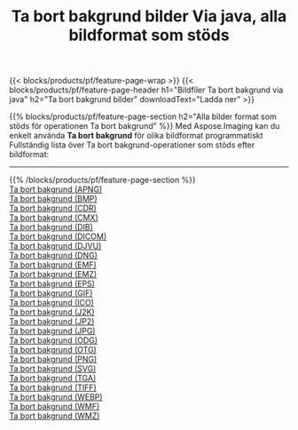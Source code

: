 ﻿---
title: Ta bort bakgrund bilder Via java, alla bildformat som stöds 
weight: 3920
url: /sv/java/remove-background 
lang: sv
langdirlevel: 2
locales: zh-hans,ja,it,ru,de,es,fr,nl,id,lt,pl,pt,vi,tr,ko,zh-hant,ar,hi,th,sv,cs,uk,he
description: Med Aspose.Imaging kan du enkelt Ta bort bakgrund bilder via java
---

{{< blocks/products/pf/feature-page-wrap >}}
{{< blocks/products/pf/feature-page-header h1="Bildfiler Ta bort bakgrund via java" h2="Ta bort bakgrund bilder" downloadText="Ladda ner" >}}


{{% blocks/products/pf/feature-page-section  h2="Alla bilder format som stöds för operationen Ta bort bakgrund" %}}
Med Aspose.Imaging kan du enkelt använda **Ta bort bakgrund** för olika bildformat programmatiskt
<br/>
Fullständig lista över Ta bort bakgrund-operationer som stöds efter bildformat:
<hr/>
{{% /blocks/products/pf/feature-page-section %}}
<div class="container-fluid productfamilypage bg-gray">
    <div class="convertypes bg-gray agp-content section">
        <div class="container">
		<div class="row other-converters">
		    <div class='col-md-2 other-converter remove-lp remove-rp'><a href="/imaging/sv/java/remove-background/apng" >Ta bort bakgrund (APNG)</a></div><div class='col-md-2 other-converter remove-lp remove-rp'><a href="/imaging/sv/java/remove-background/bmp" >Ta bort bakgrund (BMP)</a></div><div class='col-md-2 other-converter remove-lp remove-rp'><a href="/imaging/sv/java/remove-background/cdr" >Ta bort bakgrund (CDR)</a></div><div class='col-md-2 other-converter remove-lp remove-rp'><a href="/imaging/sv/java/remove-background/cmx" >Ta bort bakgrund (CMX)</a></div><div class='col-md-2 other-converter remove-lp remove-rp'><a href="/imaging/sv/java/remove-background/dib" >Ta bort bakgrund (DIB)</a></div><div class='col-md-2 other-converter remove-lp remove-rp'><a href="/imaging/sv/java/remove-background/dicom" >Ta bort bakgrund (DICOM)</a></div><div class='col-md-2 other-converter remove-lp remove-rp'><a href="/imaging/sv/java/remove-background/djvu" >Ta bort bakgrund (DJVU)</a></div><div class='col-md-2 other-converter remove-lp remove-rp'><a href="/imaging/sv/java/remove-background/dng" >Ta bort bakgrund (DNG)</a></div><div class='col-md-2 other-converter remove-lp remove-rp'><a href="/imaging/sv/java/remove-background/emf" >Ta bort bakgrund (EMF)</a></div><div class='col-md-2 other-converter remove-lp remove-rp'><a href="/imaging/sv/java/remove-background/emz" >Ta bort bakgrund (EMZ)</a></div><div class='col-md-2 other-converter remove-lp remove-rp'><a href="/imaging/sv/java/remove-background/eps" >Ta bort bakgrund (EPS)</a></div><div class='col-md-2 other-converter remove-lp remove-rp'><a href="/imaging/sv/java/remove-background/gif" >Ta bort bakgrund (GIF)</a></div><div class='col-md-2 other-converter remove-lp remove-rp'><a href="/imaging/sv/java/remove-background/ico" >Ta bort bakgrund (ICO)</a></div><div class='col-md-2 other-converter remove-lp remove-rp'><a href="/imaging/sv/java/remove-background/j2k" >Ta bort bakgrund (J2K)</a></div><div class='col-md-2 other-converter remove-lp remove-rp'><a href="/imaging/sv/java/remove-background/jp2" >Ta bort bakgrund (JP2)</a></div><div class='col-md-2 other-converter remove-lp remove-rp'><a href="/imaging/sv/java/remove-background/jpg" >Ta bort bakgrund (JPG)</a></div><div class='col-md-2 other-converter remove-lp remove-rp'><a href="/imaging/sv/java/remove-background/odg" >Ta bort bakgrund (ODG)</a></div><div class='col-md-2 other-converter remove-lp remove-rp'><a href="/imaging/sv/java/remove-background/otg" >Ta bort bakgrund (OTG)</a></div><div class='col-md-2 other-converter remove-lp remove-rp'><a href="/imaging/sv/java/remove-background/png" >Ta bort bakgrund (PNG)</a></div><div class='col-md-2 other-converter remove-lp remove-rp'><a href="/imaging/sv/java/remove-background/svg" >Ta bort bakgrund (SVG)</a></div><div class='col-md-2 other-converter remove-lp remove-rp'><a href="/imaging/sv/java/remove-background/tga" >Ta bort bakgrund (TGA)</a></div><div class='col-md-2 other-converter remove-lp remove-rp'><a href="/imaging/sv/java/remove-background/tiff" >Ta bort bakgrund (TIFF)</a></div><div class='col-md-2 other-converter remove-lp remove-rp'><a href="/imaging/sv/java/remove-background/webp" >Ta bort bakgrund (WEBP)</a></div><div class='col-md-2 other-converter remove-lp remove-rp'><a href="/imaging/sv/java/remove-background/wmf" >Ta bort bakgrund (WMF)</a></div><div class='col-md-2 other-converter remove-lp remove-rp'><a href="/imaging/sv/java/remove-background/wmz" >Ta bort bakgrund (WMZ)</a></div>
                </div>
        </div>
    </div>
</div>
<br/>
